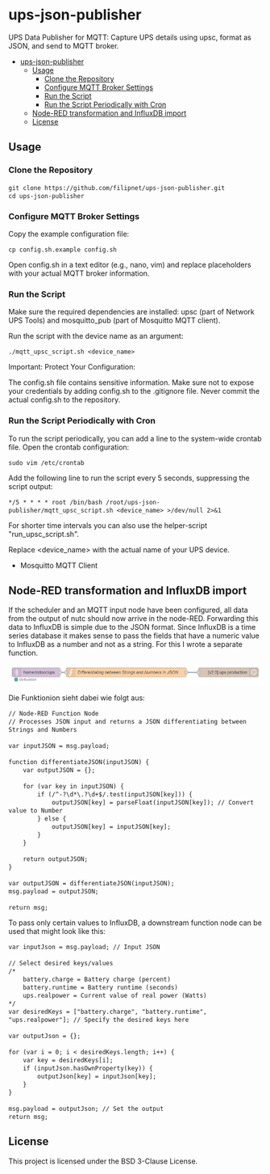 # ups-json-publisher
UPS Data Publisher for MQTT: Capture UPS details using upsc, format as JSON, and send to MQTT broker.

<!-- TOC -->

- [ups-json-publisher](#ups-json-publisher)
    - [Usage](#usage)
        - [Clone the Repository](#clone-the-repository)
        - [Configure MQTT Broker Settings](#configure-mqtt-broker-settings)
        - [Run the Script](#run-the-script)
        - [Run the Script Periodically with Cron](#run-the-script-periodically-with-cron)
    - [Node-RED transformation and InfluxDB import](#node-red-transformation-and-influxdb-import)
    - [License](#license)

<!-- /TOC -->

## Usage

### Clone the Repository
```
git clone https://github.com/filipnet/ups-json-publisher.git
cd ups-json-publisher
```

### Configure MQTT Broker Settings
Copy the example configuration file:
```
cp config.sh.example config.sh
```
Open config.sh in a text editor (e.g., nano, vim) and replace placeholders with your actual MQTT broker information.

### Run the Script
Make sure the required dependencies are installed: upsc (part of Network UPS Tools) and mosquitto_pub (part of Mosquitto MQTT client).

Run the script with the device name as an argument:
```
./mqtt_upsc_script.sh <device_name>
```
Important: Protect Your Configuration:

The config.sh file contains sensitive information. Make sure not to expose your credentials by adding config.sh to the .gitignore file. Never commit the actual config.sh to the repository.

### Run the Script Periodically with Cron
To run the script periodically, you can add a line to the system-wide crontab file. Open the crontab configuration:
```
sudo vim /etc/crontab
```
Add the following line to run the script every 5 seconds, suppressing the script output:
```
*/5 * * * * root /bin/bash /root/ups-json-publisher/mqtt_upsc_script.sh <device_name> >/dev/null 2>&1
```
For shorter time intervals you can also use the helper-script "run_upsc_script.sh". 

Replace <device_name> with the actual name of your UPS device.

- Mosquitto MQTT Client

## Node-RED transformation and InfluxDB import

If the scheduler and an MQTT input node have been configured, all data from the output of nutc should now arrive in the node-RED. Forwarding this data to InfluxDB is simple due to the JSON format. Since InfluxDB is a time series database it makes sense to pass the fields that have a numeric value to InfluxDB as a number and not as a string. For this I wrote a separate function.

<img src="images/nodered-influx-flow.png" alt="Screenshot Node-RED MQTT to InfluxDB" width="600px"/>

Die Funktionion sieht dabei wie folgt aus:

```
// Node-RED Function Node
// Processes JSON input and returns a JSON differentiating between Strings and Numbers

var inputJSON = msg.payload;

function differentiateJSON(inputJSON) {
    var outputJSON = {};

    for (var key in inputJSON) {
        if (/^-?\d*\.?\d+$/.test(inputJSON[key])) {
            outputJSON[key] = parseFloat(inputJSON[key]); // Convert value to Number
        } else {
            outputJSON[key] = inputJSON[key];
        }
    }

    return outputJSON;
}

var outputJSON = differentiateJSON(inputJSON);
msg.payload = outputJSON;

return msg;
```

To pass only certain values to InfluxDB, a downstream function node can be used that might look like this:

```
var inputJson = msg.payload; // Input JSON

// Select desired keys/values
/*
    battery.charge = Battery charge (percent)
    battery.runtime = Battery runtime (seconds)
    ups.realpower = Current value of real power (Watts)
*/
var desiredKeys = ["battery.charge", "battery.runtime", "ups.realpower"]; // Specify the desired keys here

var outputJson = {};

for (var i = 0; i < desiredKeys.length; i++) {
    var key = desiredKeys[i];
    if (inputJson.hasOwnProperty(key)) {
        outputJson[key] = inputJson[key];
    }
}

msg.payload = outputJson; // Set the output
return msg;
```

## License
This project is licensed under the BSD 3-Clause License.